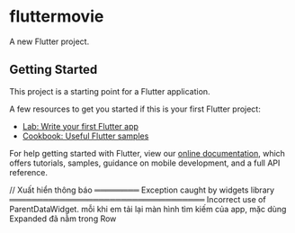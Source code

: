 # fluttermovie

A new Flutter project.

## Getting Started

This project is a starting point for a Flutter application.

A few resources to get you started if this is your first Flutter project:

- [Lab: Write your first Flutter app](https://flutter.dev/docs/get-started/codelab)
- [Cookbook: Useful Flutter samples](https://flutter.dev/docs/cookbook)

For help getting started with Flutter, view our
[online documentation](https://flutter.dev/docs), which offers tutorials,
samples, guidance on mobile development, and a full API reference.


// Xuất hiển thông báo ════════ Exception caught by widgets library ═══════════════════════════════════ Incorrect use of ParentDataWidget. mỗi khi em tải lại màn hình tìm kiếm của app, mặc dùng Expanded đã nằm trong Row
